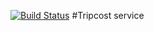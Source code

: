 [![Build Status](https://travis-ci.org/arakhmatullin/07HW.tripcost.svg?branch=master)](https://travis-ci.org/arakhmatullin/07HW.tripcost)
#Tripcost service